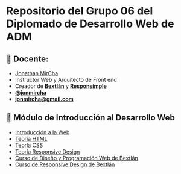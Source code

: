 # Repositorio del Grupo 06 del Diplomado de Desarrollo Web de ADM

## :bow: Docente:
* [Jonathan MirCha](http://jonmircha.com)
* Instructor Web y Arquitecto de Front end
* Creador de **[Bextlán](http://bextlan.com)** y **[Responsimple](http://jonmircha.github.io/responsimple/)**
* **[@jonmircha](https://twitter.com/jonmircha)**
* **[jonmircha@gmail.com](mailto:jonmircha@gmail.com)**

## :school: Módulo de Introducción al Desarrollo Web
* [Introducción a la Web](http://jonmircha.github.io/slides-web/)
* [Teoría HTML](./teoria-html.md)
* [Teoría CSS](./teoria-css.md)
* [Teoría Responsive Design](./teoria-rwd.md)
* [Curso de Diseño y Programación Web de Bextlán](https://www.youtube.com/playlist?list=PLvq-jIkSeTUbxAO7uRoeNHH6ZCyjr7xq2)
* [Curso de Responsive Design de Bextlán](https://www.youtube.com/playlist?list=PLvq-jIkSeTUbFYbzpJFN1GLMBZnm9hX5G)